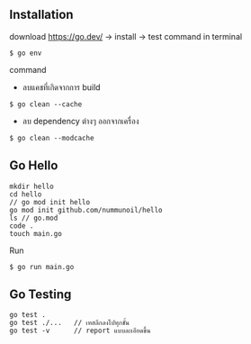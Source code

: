 ## Installation

download https://go.dev/ -> install -> test command in terminal

```
$ go env
```

command

- ลบแคชที่เกิดจากการ build

```
$ go clean --cache
```

- ลบ dependency ต่างๆ ออกจากเครื่อง

```
$ go clean --modcache
```

## Go Hello

```
mkdir hello
cd hello
// go mod init hello
go mod init github.com/nummunoil/hello
ls // go.mod
code .
touch main.go
```

Run

```
$ go run main.go
```

## Go Testing

```
go test .
go test ./...   // เทสลึกลงไปทุกชั้น
go test -v      // report แบบละเอียดขึ้น
```
